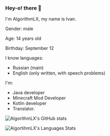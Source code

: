 ### Hey-o! there 👋
I'm AlgorithmLX, my name is Ivan. 

Gender: male

Age: 14 years old

Birthday: September 12

I know languages:

- Russian (main)
- English (only written, with speech problems)

I'm:

- Java developer
- Minecraft Mod Developer
- Kotlin developer
- Translator.


![AlgorithmLX's GitHub stats](https://github-readme-stats.vercel.app/api?username=AlgorithmLX&count_private=true&theme=dark)


![AlgortihmLX's Languages Stats](https://github-readme-stats.vercel.app/api/top-langs/?username=AlgorithmLX&layout=compact&hide=html&bg_color=00000000&text_color=7a7a7a)
